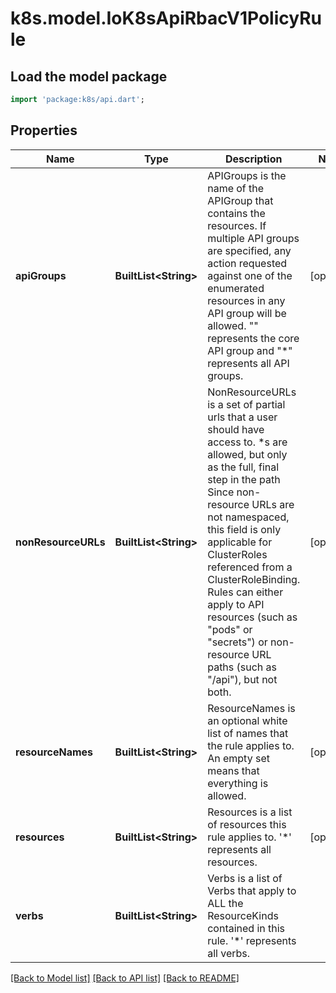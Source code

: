 # k8s.model.IoK8sApiRbacV1PolicyRule

## Load the model package
```dart
import 'package:k8s/api.dart';
```

## Properties
Name | Type | Description | Notes
------------ | ------------- | ------------- | -------------
**apiGroups** | **BuiltList&lt;String&gt;** | APIGroups is the name of the APIGroup that contains the resources.  If multiple API groups are specified, any action requested against one of the enumerated resources in any API group will be allowed. \"\" represents the core API group and \"*\" represents all API groups. | [optional] 
**nonResourceURLs** | **BuiltList&lt;String&gt;** | NonResourceURLs is a set of partial urls that a user should have access to.  *s are allowed, but only as the full, final step in the path Since non-resource URLs are not namespaced, this field is only applicable for ClusterRoles referenced from a ClusterRoleBinding. Rules can either apply to API resources (such as \"pods\" or \"secrets\") or non-resource URL paths (such as \"/api\"),  but not both. | [optional] 
**resourceNames** | **BuiltList&lt;String&gt;** | ResourceNames is an optional white list of names that the rule applies to.  An empty set means that everything is allowed. | [optional] 
**resources** | **BuiltList&lt;String&gt;** | Resources is a list of resources this rule applies to. '*' represents all resources. | [optional] 
**verbs** | **BuiltList&lt;String&gt;** | Verbs is a list of Verbs that apply to ALL the ResourceKinds contained in this rule. '*' represents all verbs. | 

[[Back to Model list]](../README.md#documentation-for-models) [[Back to API list]](../README.md#documentation-for-api-endpoints) [[Back to README]](../README.md)


